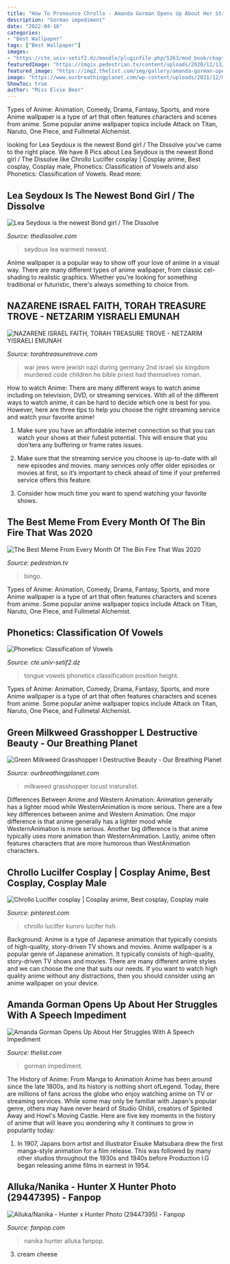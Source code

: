 ```yaml
---
title: "How To Pronounce Chrollo - Amanda Gorman Opens Up About Her Struggles With A Speech Impediment"
description: "Gorman impediment"
date: "2022-04-16"
categories:
- "Best Wallpaper"
tags: ["Best Wallpaper"]
images:
- "https://cte.univ-setif2.dz/moodle/pluginfile.php/5263/mod_book/chapter/602/1280x720-CV1.jpg"
featuredImage: "https://imgix.pedestrian.tv/content/uploads/2020/11/13/june-2020-memes-9.jpg?auto=format&amp;fit=fill&amp;q=65&amp;w=720"
featured_image: "https://img2.thelist.com/img/gallery/amanda-gorman-opens-up-about-her-struggles-with-a-speech-impediment/l-intro-1616695030.jpg"
image: "https://www.ourbreathingplanet.com/wp-content/uploads/2021/12/Green-Milkweed-Grasshopper-768x507.jpg"
ShowToc: true
author: "Miss Elvie Beer"
---
```



Types of Anime: Animation, Comedy, Drama, Fantasy, Sports, and more
Anime wallpaper is a type of art that often features characters and scenes from anime. Some popular anime wallpaper topics include Attack on Titan, Naruto, One Piece, and Fullmetal Alchemist.

	

		
looking for Lea Seydoux is the newest Bond girl / The Dissolve you've came to the right place. We have 8 Pics about Lea Seydoux is the newest Bond girl / The Dissolve like Chrollo Lucilfer cosplay | Cosplay anime, Best cosplay, Cosplay male, Phonetics: Classification of Vowels and also Phonetics: Classification of Vowels. Read more:
		
    
## Lea Seydoux Is The Newest Bond Girl / The Dissolve

<img loading=lazy src="https://d2ycltig8jwwee.cloudfront.net/articles/3556/detail.70de5aaf.jpg" onerror="this.onerror=null;this.src='https://tse2.mm.bing.net/th?id=OIP.y_DyIiYiKbs6wuW69zyvwgHaEj&amp;pid=15.1';" alt="Lea Seydoux is the newest Bond girl / The Dissolve">

_Source: thedissolve.com_

>seydoux lea warmest newest. 

	

Anime wallpaper is a popular way to show off your love of anime in a visual way. There are many different types of anime wallpaper, from classic cel-shading to realistic graphics. Whether you're looking for something traditional or futuristic, there's always something to choice from.

    
## NAZARENE ISRAEL FAITH, TORAH TREASURE TROVE - NETZARIM YISRAELI EMUNAH

<img loading=lazy src="https://torahtreasuretrove.com/yahoo_site_admin/assets/images/INJURED_CHILDREN_JEWISH.256144618_std.png" onerror="this.onerror=null;this.src='https://tse4.mm.bing.net/th?id=OIP.YgssI1DGJJ4OTYcRc_5FmwHaF_&amp;pid=15.1';" alt="NAZARENE ISRAEL FAITH, TORAH TREASURE TROVE - NETZARIM YISRAELI EMUNAH">

_Source: torahtreasuretrove.com_

>war jews were jewish nazi during germany 2nd israel six kingdom murdered code children he bible priest had themselves roman. 

	

How to watch Anime: There are many different ways to watch anime including on television, DVD, or streaming services.
With all of the different ways to watch anime, it can be hard to decide which one is best for you. However, here are three tips to help you choose the right streaming service and watch your favorite anime!
1. Make sure you have an affordable internet connection so that you can watch your shows at their fullest potential. This will ensure that you don’tera any buffering or frame rates issues.

2. Make sure that the streaming service you choose is up-to-date with all new episodes and movies. many services only offer older episodes or movies at first, so it’s important to check ahead of time if your preferred service offers this feature.

3. Consider how much time you want to spend watching your favorite shows.

    
## The Best Meme From Every Month Of The Bin Fire That Was 2020

<img loading=lazy src="https://imgix.pedestrian.tv/content/uploads/2020/11/13/june-2020-memes-9.jpg?auto=format&amp;fit=fill&amp;q=65&amp;w=720" onerror="this.onerror=null;this.src='https://tse3.mm.bing.net/th?id=OIP.4cqFiv5ygGfFqkqgqyjv_wHaLL&amp;pid=15.1';" alt="The Best Meme From Every Month Of The Bin Fire That Was 2020">

_Source: pedestrian.tv_

>bingo. 

	

Types of Anime: Animation, Comedy, Drama, Fantasy, Sports, and more
Anime wallpaper is a type of art that often features characters and scenes from anime. Some popular anime wallpaper topics include Attack on Titan, Naruto, One Piece, and Fullmetal Alchemist.

    
## Phonetics: Classification Of Vowels

<img loading=lazy src="https://cte.univ-setif2.dz/moodle/pluginfile.php/5263/mod_book/chapter/602/1280x720-CV1.jpg" onerror="this.onerror=null;this.src='https://tse3.mm.bing.net/th?id=OIP.zUVG-uV6tlVbPsEr9UHolQHaEK&amp;pid=15.1';" alt="Phonetics: Classification of Vowels">

_Source: cte.univ-setif2.dz_

>tongue vowels phonetics classification position height. 

	

Types of Anime: Animation, Comedy, Drama, Fantasy, Sports, and more
Anime wallpaper is a type of art that often features characters and scenes from anime. Some popular anime wallpaper topics include Attack on Titan, Naruto, One Piece, and Fullmetal Alchemist.

    
## Green Milkweed Grasshopper L Destructive Beauty - Our Breathing Planet

<img loading=lazy src="https://www.ourbreathingplanet.com/wp-content/uploads/2021/12/Green-Milkweed-Grasshopper-768x507.jpg" onerror="this.onerror=null;this.src='https://tse3.mm.bing.net/th?id=OIP.fObSY0LLUZzNKkjmoe0lcgHaE4&amp;pid=15.1';" alt="Green Milkweed Grasshopper l Destructive Beauty - Our Breathing Planet">

_Source: ourbreathingplanet.com_

>milkweed grasshopper locust inaturalist. 

	

Differences Between Anime and Western Animation: Animation generally has a lighter mood while WesternAnimation is more serious.
There are a few key differences between anime and Western Animation. One major difference is that anime generally has a lighter mood while WesternAnimation is more serious. Another big difference is that anime typically uses more animation than WesternAnimation. Lastly, anime often features characters that are more humorous than WestAnimation characters.

    
## Chrollo Lucilfer Cosplay | Cosplay Anime, Best Cosplay, Cosplay Male

<img loading=lazy src="https://i.pinimg.com/736x/53/8b/52/538b52d95a916dc5afe75df4a49d36af--cosplay-hunters.jpg" onerror="this.onerror=null;this.src='https://tse4.mm.bing.net/th?id=OIP.FAixLhqPuLm1pzy6vjtm5ADIEs&amp;pid=15.1';" alt="Chrollo Lucilfer cosplay | Cosplay anime, Best cosplay, Cosplay male">

_Source: pinterest.com_

>chrollo lucilfer kuroro lucifer hxh. 

	

Background: Anime is a type of Japanese animation that typically consists of high-quality, story-driven TV shows and movies.
Anime wallpaper is a popular genre of Japanese animation. It typically consists of high-quality, story-driven TV shows and movies. There are many different anime styles and we can choose the one that suits our needs. If you want to watch high quality anime without any distractions, then you should consider using an anime wallpaper on your device.

    
## Amanda Gorman Opens Up About Her Struggles With A Speech Impediment

<img loading=lazy src="https://img2.thelist.com/img/gallery/amanda-gorman-opens-up-about-her-struggles-with-a-speech-impediment/l-intro-1616695030.jpg" onerror="this.onerror=null;this.src='https://tse3.mm.bing.net/th?id=OIP.RWTPCtXEWn1PEnD2JWfRTgHaEJ&amp;pid=15.1';" alt="Amanda Gorman Opens Up About Her Struggles With A Speech Impediment">

_Source: thelist.com_

>gorman impediment. 

	

The History of Anime: From Manga to Animation
Anime has been around since the late 1800s, and its history is nothing short ofLegend. Today, there are millions of fans across the globe who enjoy watching anime on TV or streaming services. While some may only be familiar with Japan's popular genre, others may have never heard of Studio Ghibli, creators of Spirited Away and Howl's Moving Castle. Here are five key moments in the history of anime that will leave you wondering why it continues to grow in popularity today:
1) In 1907, Japans born artist and illustrator Eisuke Matsubara drew the first manga-style animation for a film release. This was followed by many other studios throughout the 1930s and 1940s before Production I.G began releasing anime films in earnest in 1954.

    
## Alluka/Nanika - Hunter X Hunter Photo (29447395) - Fanpop

<img loading=lazy src="http://images5.fanpop.com/image/photos/29400000/Alluka-Nanika-hunter-x-hunter-29447395-600-800.jpg" onerror="this.onerror=null;this.src='https://tse1.mm.bing.net/th?id=OIP.HyY81rzMArdkANDuS7WMnQHaJ4&amp;pid=15.1';" alt="Alluka/Nanika - Hunter x Hunter Photo (29447395) - Fanpop">

_Source: fanpop.com_

>nanika hunter alluka fanpop. 

	

3. cream cheese 

